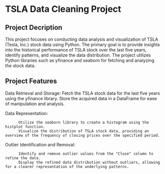 # TSLA Data Cleaning Project 


## Project Decription
This project focuses on conducting data analysis and visualization of TSLA (Tesla, Inc.) stock data using Python. The primary goal is to provide insights into the historical performance of TSLA stock over the last five years, identify patterns, and visualize the data distribution. The project utilizes Python libraries such as yfinance and seaborn for fetching and analyzing the stock data.


## Project Features

 Data Retrieval and Storage:
          Fetch the TSLA stock data for the last five years using the yfinance library.
          Store the acquired data in a DataFrame for ease of manipulation and analysis.

  Data Representation:

          Utilize the seaborn library to create a histogram using the histplot function.
          Visualize the distribution of TSLA stock data, providing an overview of the frequency of closing prices over the specified period.

  Outlier Identification and Removal:
      
          Identify and remove outlier values from the "Close" column to refine the data.
          Display the refined data distribution without outliers, allowing for a clearer representation of the underlying patterns.
